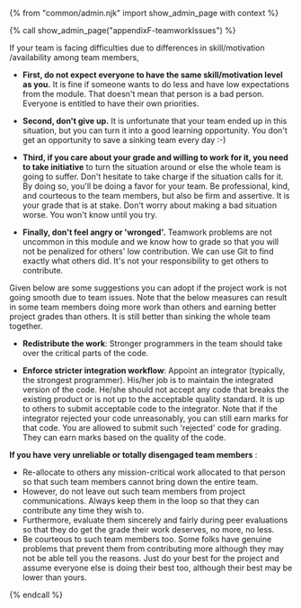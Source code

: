 {% from "common/admin.njk" import show_admin_page with context %}

{% call show_admin_page("appendixF-teamworkIssues") %}
<div id="main">

If your team is facing difficulties due to differences in skill/motivation /availability among team members,

* **First, do not expect everyone to have the same skill/motivation level as you.** It is fine if someone wants to do less and have low expectations from the module. That doesn't mean that person is a bad person. Everyone is entitled to have their own priorities.

* **Second, don't give up.** It is unfortunate that your team ended up in this situation, but you can turn it into a good learning opportunity. You don't get an opportunity to save a sinking team every day :-)

* **Third, if you care about your grade and willing to work for it, you need to take initiative** to turn the situation around or else the whole team is going to suffer. Don't hesitate to take charge if the situation calls for it. By doing so, you'll be doing a favor for your team. Be professional, kind, and courteous to the team members, but also be firm and assertive. It is your grade that is at stake. Don't worry about making a bad situation worse. You won't know until you try.

* **Finally, don't feel angry or 'wronged'.** Teamwork problems are not uncommon in this module and we know how to grade so that you will not be penalized for others' low contribution. We can use Git to find exactly what others did. It's not your responsibility to get others to contribute.

Given below are some suggestions you can adopt if the project work is not going smooth due to team issues. Note that the below measures can result in some team members doing more work than others and earning better project grades than others. It is still better than sinking the whole team together.

* **Redistribute the work**: Stronger programmers in the team should take over the critical parts of the code.

* **Enforce stricter integration workflow**: Appoint an integrator (typically, the strongest programmer). His/her job is to maintain the integrated version of the code. He/she should not accept any code that breaks the existing product or is not up to the acceptable quality standard. It is up to others to submit acceptable code to the integrator. Note that if the integrator rejected your code unreasonably, you can still earn marks for that code. You are allowed to submit such 'rejected' code for grading. They can earn marks based on the quality of the code.

**If you have very unreliable or totally disengaged team members** :

* Re-allocate to others any mission-critical work allocated to that person so that such team members cannot bring down the entire team.
* However, do not leave out such team members from project communications. Always keep them in the loop so that they can contribute any time they wish to.
* Furthermore, evaluate them sincerely and fairly during peer evaluations so that they do get the grade their work deserves, no more, no less.
* Be courteous to such team members too. Some folks have genuine problems that prevent them from contributing more although they may not be able tell you the reasons. Just do your best for the project and assume everyone else is doing their best too, although their best may be lower than yours.

</div>

{% endcall %}
